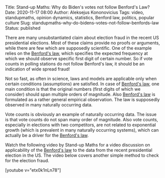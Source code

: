Title: Stand-up Maths: Why do Biden's votes not follow Benford's Law?
Date: 2020-11-17 08:00
Author: Aleksejus Kononovicius
Tags: video, standupmaths, opinion dynamics, statistics, Benford law, politics, popular culture
Slug: standupmaths-why-do-bidens-votes-not-follow-benfords-law
Status: published

There are many unsubstantiated claim about election fraud in the recent US
presidential elections. Most of these claims provide no proofs or arguments,
while there are few which are supposedly scientific. One of the example relies
on the [Benford's law](/tag/benford-law/), which specifies the expected
frequency at which we should observe specific first digit of certain number. So
if vote counts in polling stations do not follow Benford's law, it should be
an indication of wide spread fraud!

Not so fast, as often in science, laws and models are applicable only when
certain conditions (assumptions) are satisfied. In case of
[Benford's law](/tag/benford-law/), one main condition is that the original
numbers (first digits of which we consider) should span multiple orders of
magnitude. Also [Benford's law](/tag/benford-law/) is formulated as a rather
general empirical observation. The law is supposedly observed in many
naturally occurring data.

Vote counts is obviously an example of naturally occurring data. The issue is
that vote counts do not span many order of magnitude. Also vote counts,
especially in elections with two competitors, are not related to exponential
growth (which is prevalent in many naturally occurring systems), which can
actually be a driver for the [Benford's law](/tag/benford-law/).

Watch the following video by Stand-up Maths for a video discussion on
applicability of the [Benford's law](/tag/benford-law/) to the data from the
recent presidential election in the US. The video below covers another
simple method to check for the election fraud.

[youtube v="etx0k1nLn78"]
